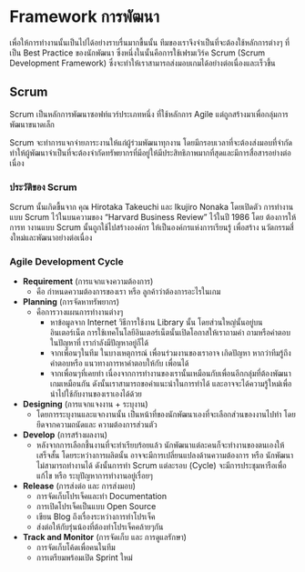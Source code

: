 # Framework การพัฒนา
เพื่อให้การทำงานนั้นเป็นไปได้อย่างราบรื่นมากขื้นนั้น ทีมของเราจึงจำเป็นที่จะต้องใช้หลักการต่างๆ ที่เป็น Best Practice ของนักพัฒนา ซึ่งหนึ่งในนั้นคือการใช้เฟรมเวิร์ค Scrum (Scrum Development Framework) ซึ่งจะทำให้เราสามารถส่งมอบเกมได้อย่างต่อเนื่องและเร็วขึ้น

## Scrum
Scrum เป็นหลักการพัฒนาซอฟท์แวร์ประเภทหนึ่ง ที่ใช้หลักการ Agile แต่ถูกสร้างมาเพื่อกลุ่มการพัฒนาขนาดเล็ก

Scrum จะทำการแจกจ่ายภาระงานให้แก่ผู้ร่วมพัฒนาทุกงาน โดยมีกรอบเวลาที่จะต้องส่งมอบที่จำกัด ทำให้ผู้พัฒนาจำเป็นที่จะต้องจำกัดทรัพยากรที่มีอยู่ให้มีประสิทธิภาพมากที่สุดและมีการสื่อสารอย่างต่อเนื่อง

### ประวัติของ Scrum
Scrum นั้นเกิดขื้นจาก คุณ Hirotaka Takeuchi และ Ikujiro Nonaka โดยเปิดตัว
การทำงานแบบ Scrum ไว้ในบนความของ “Harvard Business Review” ไว้ในปี 1986 โดย
ต้องการให้การท างานแบบ Scrum นั้นถูกใช้ไปสร้างองค์กร ให้เป็นองค์กรแห่งการเรียนรู้ เพื่อสร้าง
นวัตกรรมสี่งใหม่และพัฒนาอย่างต่อเนื่อง

### Agile Development Cycle
- **Requirement** (การแจกแจงความต้องการ)
  - คือ กำหนดความต้องการของเรา หรือ ลูกค้าว่าต้องการอะไรในเกม
- **Planning** (การจัดหาทรัพยากร)
  - คือการวางแผนการทำงานต่างๆ
    - หาข้อมูลจาก Internet วิธีการใช้งาน Library นั้น โดยส่วนใหญ่นั้นอยู่บน อินเตอร์เน็ต การใช้เทคโนโลยีอินเตอร์เน็ตนั้นเปิดโอกาสให้เราถามคำ ถามหรือคำตอบในปัญหาที่ เรากำลังมีปัญหาอยู่ก็ได้
    - จากเพื่อนๆในทีม ในบางเหตุการณ์ เพื่อนร่วมงานของเราอาจ เกิดปัญหา หากว่าทีมรู้ถึงคำตอบหรือ แนวทางการหาคำตอบให้กับ เพื่อนได้
    - จากเพื่อนๆที่เคยทำ เนื่องจากการทำงานของเรานั้นเหมือนกับเพื่อนอีกกลุ่มที่ต้องพัฒนาเกมเหมือนกัน ดังนั้นเราสามารถขอคำแนะนำในการทำได้ และอาจจะได้ความรู้ใหม่เพื่อนำไปใช้กับงานของเราเองได้ด้วย
- **Designing** (การแจกแจงงาน + ระบุงาน)
    - โดยการระบุงานและแจกงานนั้น เป็นหน้าที่ของนักพัฒนาเองที่จะเลือกส่วนของงานไปทำ โดยยึดจากความถนัดและ ความต้องการส่วนตัว
- **Develop** (การสร้างผลงาน)
    - หลังจากการเลือกชี้นงานที่จะทำเรียบร้อยแล้ว นักพัฒนาแต่ละคนก็จะทำงานของตนเองให้เสร็จสั้น โดยระหว่างการผลิตนั้น อาจจะมีการเปลี่ยนแปลงด้านความต้องการ หรือ นักพัฒนาไม่สามารถทำงานได้ ดังนั้นการทำ Scrum แต่ละรอบ (Cycle) จะมีการประชุมหารือเพื่อแก้ไข หรือ ระบุปัญหาการทำงานอยู่เรื่อยๆ
- **Release** (การส่งต่อ และ การส่งมอบ)
    - การจัดเก็บโปรเจ็คและทำ Documentation
    - การเปิดโปรเจ็คเป็นแบบ Open Source
    - เขียน Blog ถึงเรื่องระหว่างการทำโปรเจ็ค
    - ส่งต่อให้กับรุ่นน้องที่ต้องทำโปรเจ็คคล้ายๆกัน
- **Track and Monitor** (การจัดเก็บ และ การดูแลรักษา)
    - การจัดเก็บโค้ดเพื่อคนในทีม
    - การเตรียมพร้อมเปิด Sprint ใหม่

